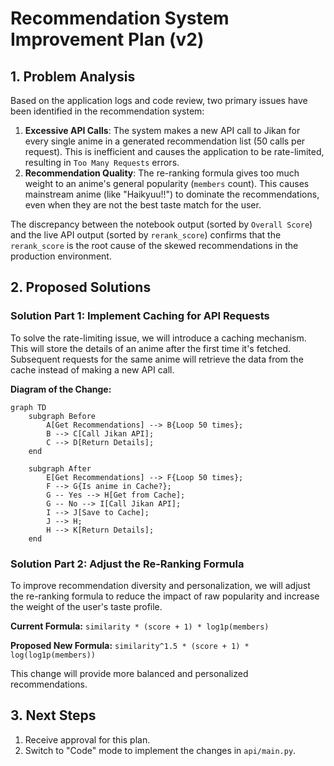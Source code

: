 # Recommendation System Improvement Plan (v2)

## 1. Problem Analysis

Based on the application logs and code review, two primary issues have been identified in the recommendation system:

1.  **Excessive API Calls**: The system makes a new API call to Jikan for every single anime in a generated recommendation list (50 calls per request). This is inefficient and causes the application to be rate-limited, resulting in `Too Many Requests` errors.
2.  **Recommendation Quality**: The re-ranking formula gives too much weight to an anime's general popularity (`members` count). This causes mainstream anime (like "Haikyuu!!") to dominate the recommendations, even when they are not the best taste match for the user.

The discrepancy between the notebook output (sorted by `Overall Score`) and the live API output (sorted by `rerank_score`) confirms that the `rerank_score` is the root cause of the skewed recommendations in the production environment.

## 2. Proposed Solutions

### Solution Part 1: Implement Caching for API Requests

To solve the rate-limiting issue, we will introduce a caching mechanism. This will store the details of an anime after the first time it's fetched. Subsequent requests for the same anime will retrieve the data from the cache instead of making a new API call.

**Diagram of the Change:**
```mermaid
graph TD
    subgraph Before
        A[Get Recommendations] --> B{Loop 50 times};
        B --> C[Call Jikan API];
        C --> D[Return Details];
    end

    subgraph After
        E[Get Recommendations] --> F{Loop 50 times};
        F --> G{Is anime in Cache?};
        G -- Yes --> H[Get from Cache];
        G -- No --> I[Call Jikan API];
        I --> J[Save to Cache];
        J --> H;
        H --> K[Return Details];
    end
```

### Solution Part 2: Adjust the Re-Ranking Formula

To improve recommendation diversity and personalization, we will adjust the re-ranking formula to reduce the impact of raw popularity and increase the weight of the user's taste profile.

**Current Formula:**
`similarity * (score + 1) * log1p(members)`

**Proposed New Formula:**
`similarity^1.5 * (score + 1) * log(log1p(members))`

This change will provide more balanced and personalized recommendations.

## 3. Next Steps

1.  Receive approval for this plan.
2.  Switch to "Code" mode to implement the changes in `api/main.py`.